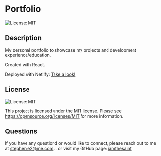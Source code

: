 # Portfolio
![License: MIT](https://img.shields.io/badge/License-MIT-yellow.svg)

## Description
My personal portfolio to showcase my projects and development experience/education.

Created with React.

Deployed with Netlify: 
[Take a look!](https://stepheniesthilaire.netlify.app)

## License
![License: MIT](https://img.shields.io/badge/License-MIT-yellow.svg)

This project is licensed under the MIT license.
Please see https://opensource.org/licenses/MIT for more information.

## Questions
If you have any questiond or would like to connect, please reach out to me at stephenie2@me.com... or visit my GitHub page: [iamthesaint](http://github.com/iamthesaint)

